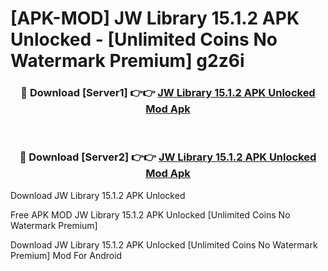 # [APK-MOD] JW Library 15.1.2 APK Unlocked - [Unlimited Coins No Watermark Premium] g2z6i



<div align="center">
<h3>🔴 Download [Server1] 👉👉 <a href="https://momento.my/?title=JW_Library_15.1.2_APK_Unlocked">JW Library 15.1.2 APK Unlocked Mod Apk</a></h3><br>

<h3>🔴 Download [Server2] 👉👉 <a href="https://momento.my/?title=JW_Library_15.1.2_APK_Unlocked">JW Library 15.1.2 APK Unlocked Mod Apk</a></h3>
</div>



Download JW Library 15.1.2 APK Unlocked 

Free APK MOD JW Library 15.1.2 APK Unlocked [Unlimited Coins No Watermark Premium]

Download JW Library 15.1.2 APK Unlocked [Unlimited Coins No Watermark Premium] Mod For Android
